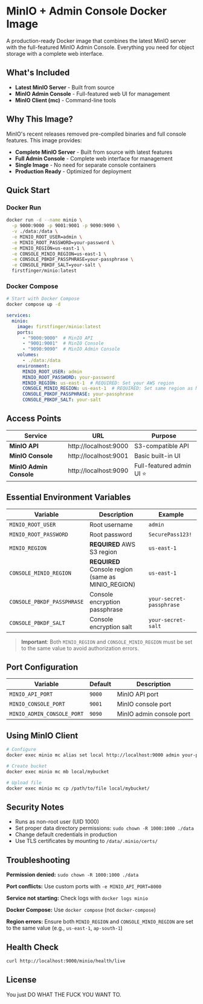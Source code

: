 # MinIO + Admin Console Docker Image

A production-ready Docker image that combines the latest MinIO server with the full-featured MinIO Admin Console. Everything you need for object storage with a complete web interface.

## What's Included

- **Latest MinIO Server** - Built from source
- **MinIO Admin Console** - Full-featured web UI for management
- **MinIO Client (mc)** - Command-line tools

## Why This Image?

MinIO's recent releases removed pre-compiled binaries and full console features. This image provides:

- **Complete MinIO Server** - Built from source with latest features
- **Full Admin Console** - Complete web interface for management
- **Single Image** - No need for separate console containers
- **Production Ready** - Optimized for deployment

## Quick Start

### Docker Run
```bash
docker run -d --name minio \
  -p 9000:9000 -p 9001:9001 -p 9090:9090 \
  -v ./data:/data \
  -e MINIO_ROOT_USER=admin \
  -e MINIO_ROOT_PASSWORD=your-password \
  -e MINIO_REGION=us-east-1 \
  -e CONSOLE_MINIO_REGION=us-east-1 \
  -e CONSOLE_PBKDF_PASSPHRASE=your-passphrase \
  -e CONSOLE_PBKDF_SALT=your-salt \
  firstfinger/minio:latest
```

### Docker Compose
```bash
# Start with Docker Compose
docker compose up -d
```

```yaml
services:
  minio:
    image: firstfinger/minio:latest
    ports:
      - "9000:9000"  # MinIO API
      - "9001:9001"  # MinIO Console
      - "9090:9090"  # MinIO Admin Console
    volumes:
      - ./data:/data
    environment:
      MINIO_ROOT_USER: admin
      MINIO_ROOT_PASSWORD: your-password
      MINIO_REGION: us-east-1  # REQUIRED: Set your AWS region
      CONSOLE_MINIO_REGION: us-east-1  # REQUIRED: Set same region as MINIO_REGION
      CONSOLE_PBKDF_PASSPHRASE: your-passphrase
      CONSOLE_PBKDF_SALT: your-salt
```

## Access Points

| Service | URL | Purpose |
|---------|-----|---------|
| **MinIO API** | http://localhost:9000 | S3-compatible API |
| **MinIO Console** | http://localhost:9001 | Basic built-in UI |
| **MinIO Admin Console** | http://localhost:9090 | Full-featured admin UI ⭐ |

## Essential Environment Variables

| Variable | Description | Example |
|----------|-------------|---------|
| `MINIO_ROOT_USER` | Root username | `admin` |
| `MINIO_ROOT_PASSWORD` | Root password | `SecurePass123!` |
| `MINIO_REGION` | **REQUIRED** AWS S3 region | `us-east-1` |
| `CONSOLE_MINIO_REGION` | **REQUIRED** Console region (same as MINIO_REGION) | `us-east-1` |
| `CONSOLE_PBKDF_PASSPHRASE` | Console encryption passphrase | `your-secret-passphrase` |
| `CONSOLE_PBKDF_SALT` | Console encryption salt | `your-secret-salt` |

> **Important**: Both `MINIO_REGION` and `CONSOLE_MINIO_REGION` must be set to the same value to avoid authorization errors.

## Port Configuration

| Variable | Default | Description |
|----------|---------|-------------|
| `MINIO_API_PORT` | `9000` | MinIO API port |
| `MINIO_CONSOLE_PORT` | `9001` | MinIO console port |
| `MINIO_ADMIN_CONSOLE_PORT` | `9090` | MinIO admin console port |

## Using MinIO Client

```bash
# Configure
docker exec minio mc alias set local http://localhost:9000 admin your-password

# Create bucket
docker exec minio mc mb local/mybucket

# Upload file
docker exec minio mc cp /path/to/file local/mybucket/
```

## Security Notes

- Runs as non-root user (UID 1000)
- Set proper data directory permissions: `sudo chown -R 1000:1000 ./data`
- Change default credentials in production
- Use TLS certificates by mounting to `/data/.minio/certs/`

## Troubleshooting

**Permission denied:** `sudo chown -R 1000:1000 ./data`

**Port conflicts:** Use custom ports with `-e MINIO_API_PORT=8000`

**Service not starting:** Check logs with `docker logs minio`

**Docker Compose:** Use `docker compose` (not `docker-compose`)

**Region errors:** Ensure both `MINIO_REGION` and `CONSOLE_MINIO_REGION` are set to the same value (e.g., `us-east-1`, `ap-south-1`)

## Health Check

```bash
curl http://localhost:9000/minio/health/live
```

## License
You just DO WHAT THE FUCK YOU WANT TO. 